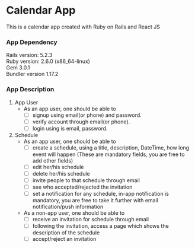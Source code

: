 # Calendar App
This is a calendar app created with Ruby on Rails and React JS


### App Dependency
Rails version: 5.2.3 <br />
Ruby version: 2.6.0 (x86_64-linux) <br />
Gem 3.0.1  <br />
Bundler version 1.17.2  <br />

### App Description

1. App User 
    - As an app user, one should be able to 
      - [ ] signup using email(or phone) and password.
      - [ ] verify account through email(or phone).
      - [ ] login using is email, password.

2. Schedule
    - As an app user, one should be able to 
      - [ ] create a schedule, using a title, description, DateTime, how long event will happen (These are mandatory fields, you are free to add other fields)
      - [ ] edit her/his schedule
      - [ ] delete her/his schedule
      - [ ] invite people to that schedule through email
      - [ ] see who accepted/rejected the invitation
      - [ ] set a notification for any schedule, in-app notification is mandatory, you are free to take it further with email notification/push information

    - As a non-app user, one should be able to 
      - [ ] receive an invitation for schedule through email
      - [ ] following the invitation, access a page which shows the description of the schedule
      - [ ] accept/reject an invitation
